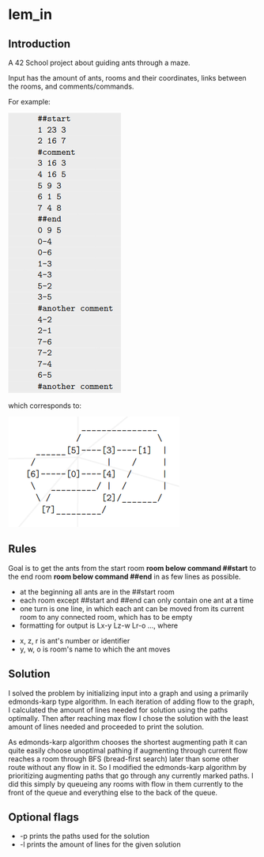 # lem_in

## Introduction
A 42 School project about guiding ants through a maze.

Input has the amount of ants, rooms and their coordinates, links between the rooms, and comments/commands.

For example:

![ant_farm](https://github.com/Durinder/lem_in/blob/main/ant_farm.png)

which corresponds to:

![map](https://github.com/Durinder/lem_in/blob/main/map.png)

## Rules
Goal is to get the ants from the start room **room below command ##start** to the end room **room below command ##end** in as few lines as possible.
* at the beginning all ants are in the ##start room
* each room except ##start and ##end can only contain one ant at a time
* one turn is one line, in which each ant can be moved from its current room to any connected room, which has to be empty
* formatting for output is Lx-y Lz-w Lr-o ..., where
- x, z, r is ant's number or identifier
- y, w, o is room's name to which the ant moves

## Solution
I solved the problem by initializing input into a graph and using a primarily edmonds-karp type algorithm. In each iteration of adding flow to the graph, I calculated the amount of lines needed for solution using the paths optimally. Then after reaching max flow I chose the solution with the least amount of lines needed and proceeded to print the solution.

As edmonds-karp algorithm chooses the shortest augmenting path it can quite easily choose unoptimal pathing if augmenting through current flow reaches a room through BFS (bread-first search) later than some other route without any flow in it. So I modified the edmonds-karp algorithm by prioritizing augmenting paths that go through any currently marked paths. I did this simply by queueing any rooms with flow in them currently to the front of the queue and everything else to the back of the queue.

## Optional flags
* -p prints the paths used for the solution
* -l prints the amount of lines for the given solution
